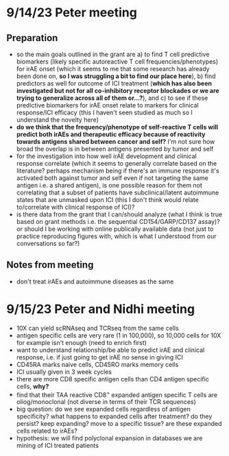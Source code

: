 # 9/14/23 Peter meeting
## Preparation
 - so the main goals outlined in the grant are a) to find T cell predictive biomarkers (likely specific autoreactive T cell frequencies/phenotypes) for irAE onset (which it seems to me that some research has already been done on, **so I was struggling a bit to find our place here**), b) find predictors as well for outcome of ICI treatment (**which has also been investigated but not for all co-inhibitory receptor blockades or we are trying to generalize across all of them or...?**), and c) to see if these predictive biomarkers for irAE onset relate to markers for clinical response/ICI efficacy (this I haven't seen studied as much so I understand the novelty here)
 - **do we think that the frequency/phenotype of self-reactive T cells will predict both irAEs and therapeutic efficacy because of reactivity towards antigens shared between cancer and self?** I'm not sure how broad the overlap is in between antigens presented by tumor and self
 - for the investigation into how well irAE development and clinical response correlate (which it seems to generally correlate based on the literature? perhaps mechanism being if there's an immune response it's activated both against tumor and self even if not targeting the same antigen i.e. a shared antigen), is one possible reason for them not correlating that a subset of patients have subclinical/latent autoimmune states that are unmasked upon ICI (this I don't think would relate to/correlate with clinical response of ICI)?
 - is there data from the grant that I can/should analyze (what I think is true based on grant methods i.e. the sequential CD154/GARP/CD137 assay)? or should I be working with online publically available data (not just to practice reproducing figures with, which is what I understood from our conversations so far?)
## Notes from meeting
 - don't treat irAEs and autoimmune diseases as the same
# 9/15/23 Peter and Nidhi meeting
 - 10X can yield scRNAseq and TCRseq from the same cells
 - antigen specific cells are very rare (1 in 100,000), so 10,000 cells for 10X for example isn't enough (need to enrich first)
 - want to understand relationship/be able to predict irAE and clinical response, i.e. if just going to get irAE no sense in giving ICI
 - CD45RA marks naive cells, CD45RO marks memory cells
 - ICI usually given in 3 week cycles
 - there are more CD8 specific antigen cells than CD4 antigen specific cells, **why?**
 - find that their TAA reactive CD8<sup>+</sup> expanded antigen specific T cells are oliog/monoclonal (not diverse in terms of their TCR sequences)
 - big question: do we see expanded cells regardless of antigen specificity? what happens to expanded cells after treatment? do they persist? keep expanding? move to a specific tissue? are these expanded cells related to irAEs?
 - hypothesis: we will find polyclonal expansion in databases we are mining of ICI treated patients